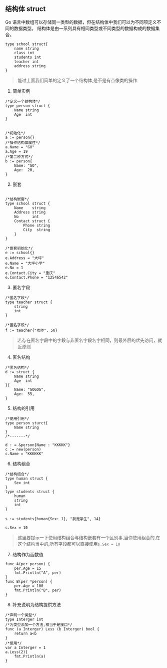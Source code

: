 ## 结构体 struct

Go 语言中数组可以存储同一类型的数据，但在结构体中我们可以为不同项定义不同的数据类型。 结构体是由一系列具有相同类型或不同类型的数据构成的数据集合。
```
type school struct{
    name string
    class int
    students int
    teacher int
    address string
}
```
> 能过上面我们简单的定义了一个结构体,是不是有点像类的操作

1. 简单实例
```
/*定义一个结构体*/
type person struct {
	Name string
	Age  int
}


/*初始化*/
a := person{}
/*操作结构体属性*/
a.Name = "GO"
a.Age = 19
/*第二种方式*/
b := person{
    Name: "GO",
    Age:  20,
}
```
2. 嵌套
```

/*结构嵌套*/
type school struct {
	Name    string
	Address string
	No      int
	Contact struct {
		Phone string
		City  string
	}
}

/*嵌套初始化*/
e := school{}
e.Address = "大坪"
e.Name = "大坪小学"
e.No = 1
e.Contact.City = "重庆"
e.Contact.Phone = "12546542"
```
3. 匿名字段

```
/*匿名字段*/
type teacher struct {
	string
	int
}

/*匿名字段*/
f := teacher{"老师", 50}
```
>  若存在匿名字段中的字段与非匿名字段名字相同，则最外层的优先访问，就近原则


4. 匿名结构

```
/*匿名结构*/
d := struct {
    Name string
    Age  int
}{
    Name: "GOGOG",
    Age:  55,
}
```
5. 结构的引用

```
/*使用引用*/
type person sturct{
    Name string
}
/*-------*/

d : = &person{Name : "KKKKK"}
c := new(person)
c.Name = "KKKKKK"
```

6. 结构组合

```
/*结构组合*/
type human struct {
	Sex int
}
type students struct {
	human
	string
	int
}

s := students{human{Sex: 1}, "我是学生", 14}

s.Sex = 10
```
> 这里要提示一下使用结构组合与结构嵌套有一个区别事,当你使用组合的,在这个结构当中的,所有字段都可以直接使用`s.Sex = 10`

7. 结构作为函数值

```
func A(per person) {
	per.Age = 15
	fmt.Println("A", per)
}
func B(per *person) {
	per.Age = 100
	fmt.Println("B", per)
}
```
8. 补充说明为结构提供方法
```
/*声明一个类型*/
type Interger int
/*为类型添加一个方法,相当于是接口*/
func (a Interger) Less (b Interger) bool {
    return a<b
}
/*使用*/
var a Interger = 1
a.Less(2){
    fmt.Println(a)
}
```
